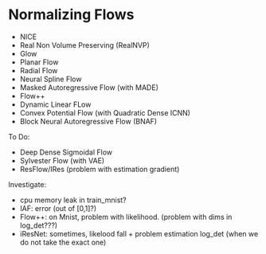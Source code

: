 # Normalizing Flows

- NICE
- Real Non Volume Preserving (RealNVP)
- Glow
- Planar Flow
- Radial Flow
- Neural Spline Flow
- Masked Autoregressive Flow (with MADE)
- Flow++
- Dynamic Linear FLow
- Convex Potential Flow (with Quadratic Dense ICNN)
- Block Neural Autoregressive Flow (BNAF)

To Do:
- Deep Dense Sigmoidal Flow
- Sylvester Flow (with VAE)
- ResFlow/IRes (problem with estimation gradient)

Investigate:
- cpu memory leak in train_mnist?
- IAF: error (out of [0,1]?)
- Flow++: on Mnist, problem with likelihood. (problem with dims in log_det???)
- iResNet: sometimes, likelood fall + problem estimation log_det (when we do not take the exact one)
